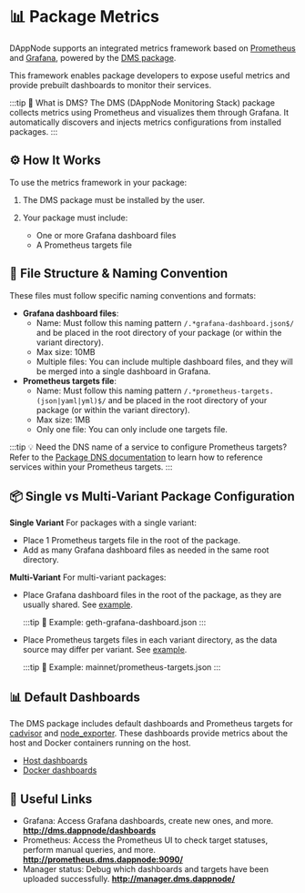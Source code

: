 # 📊 Package Metrics

DAppNode supports an integrated metrics framework based on [Prometheus](https://prometheus.io/) and [Grafana](https://grafana.com/), powered by the [DMS package](https://docs.dappnode.io/docs/user/packages/dms/).

This framework enables package developers to expose useful metrics and provide prebuilt dashboards to monitor their services.

:::tip
🧠 What is DMS?
The DMS (DAppNode Monitoring Stack) package collects metrics using Prometheus and visualizes them through Grafana. It automatically discovers and injects metrics configurations from installed packages.
:::

## ⚙️ How It Works

To use the metrics framework in your package:

1. The DMS package must be installed by the user.
2. Your package must include:

   - One or more Grafana dashboard files
   - A Prometheus targets file

## 🧱 File Structure & Naming Convention

These files must follow specific naming conventions and formats:

- **Grafana dashboard files**:
  - Name: Must follow this naming pattern `/.*grafana-dashboard.json$/` and be placed in the root directory of your package (or within the variant directory).
  - Max size: 10MB
  - Multiple files: You can include multiple dashboard files, and they will be merged into a single dashboard in Grafana.
- **Prometheus targets file**:
  - Name: Must follow this naming pattern `/.*prometheus-targets.(json|yaml|yml)$/` and be placed in the root directory of your package (or within the variant directory).
  - Max size: 1MB
  - Only one file: You can only include one targets file.

:::tip
💡 Need the DNS name of a service to configure Prometheus targets?
Refer to the [Package DNS documentation](https://docs.dappnode.io/docs/dev/dns) to learn how to reference services within your Prometheus targets.
:::

## 📦 Single vs Multi-Variant Package Configuration

**Single Variant**
For packages with a single variant:

- Place 1 Prometheus targets file in the root of the package.
- Add as many Grafana dashboard files as needed in the same root directory.

**Multi-Variant**
For multi-variant packages:

- Place Grafana dashboard files in the root of the package, as they are usually shared. See [example](https://github.com/dappnode/DAppNodePackage-geth-generic/blob/main/geth-grafana-dashboard.json).

  :::tip
  📁 Example:
  geth-grafana-dashboard.json
  :::

- Place Prometheus targets files in each variant directory, as the data source may differ per variant. See [example](https://github.com/dappnode/DAppNodePackage-geth-generic/blob/main/package_variants/mainnet/prometheus-targets.json).

  :::tip
  📁 Example:
  mainnet/prometheus-targets.json
  :::

## 📊 Default Dashboards

The DMS package includes default dashboards and Prometheus targets for [cadvisor](https://github.com/google/cadvisor) and [node_exporter](https://github.com/prometheus/node_exporter). These dashboards provide metrics about the host and Docker containers running on the host.

- [Host dashboards](http://dms.dappnode/d/dms-host/host?orgId=1&refresh=10s)
- [Docker dashboards](http://dms.dappnode/d/dms-docker/docker?orgId=1&refresh=2h)

## 🔗 Useful Links

- Grafana: Access Grafana dashboards, create new ones, and more. **http://dms.dappnode/dashboards**
- Prometheus: Access the Prometheus UI to check target statuses, perform manual queries, and more. **http://prometheus.dms.dappnode:9090/**
- Manager status: Debug which dashboards and targets have been uploaded successfully. **http://manager.dms.dappnode/**
